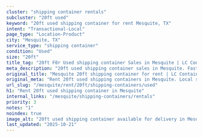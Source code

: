 ```yaml
---
cluster: "shipping container rentals"
subcluster: "20ft used"
keyword: "20ft used shipping container for rent Mesquite, TX"
intent: "Transactional-Local"
page_type: "Location-Product"
city: "Mesquite, TX"
service_type: "shipping container"
condition: "Used"
size: "20ft"
title_tag: "20ft F0r Used shipping container Sales in Mesquite | LC Container"
meta_description: "20ft used shipping container sales in Mesquite. Fast delivery, competitive pricing. Serving shipping containers area. Quote ID: 1RE. Call (214) 524-4168 for your free quote today."
original_title: "Mesquite 20ft shipping container for rent | LC Container"
original_meta: "Rent 20ft used shipping containers in Mesquite. Local since 2003. Flexible rental terms. Same-week delivery available. Get your free quote — call (214) 524-4..."
url_slug: "/mesquite/rent/20ft/shipping-containers/used"
h1: "Rent 20ft used shipping container in Mesquite"
internal_links: "/mesquite/shipping-containers/rentals"
priority: 3
notes: "1"
noindex: true
image_alt: "20ft used shipping container available for delivery in Mesquite"
last_updated: "2025-10-21"
---
```


<!-- TODO: Add unique city/inventory copy, images, and internal links here. -->
